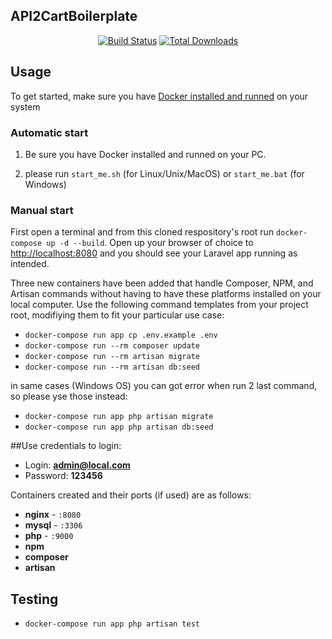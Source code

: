 ## API2CartBoilerplate

<p align="center">
<a href="https://github.com/api2cart/php-a2c-demo-module-boilerplate"><img src="https://travis-ci.com/api2cart/php-a2c-demo-module-boilerplate.svg?branch=master" alt="Build Status"></a>
<a href="https://packagist.org/packages/api2cart/api2cart-php-sdk"><img src="https://poser.pugx.org/api2cart/api2cart-php-sdk/d/total.svg" alt="Total Downloads"></a>
</p>

## Usage

To get started, make sure you have [Docker installed and runned](https://docs.docker.com/docker-for-mac/install/) on your system


### Automatic start
1. Be sure you have Docker installed and runned on your PC.

2. please run `start_me.sh` (for Linux/Unix/MacOS) or `start_me.bat` (for Windows) 




### Manual start
First open a terminal and from this cloned respository's root run `docker-compose up -d --build`. 
Open up your browser of choice to [http://localhost:8080](http://localhost:8080) and you should see your Laravel app running as intended.  

Three new containers have been added that handle Composer, NPM, and Artisan commands without having to have these platforms installed on your local computer. Use the following command templates from your project root, modifiying them to fit your particular use case:

- `docker-compose run app cp .env.example .env`
- `docker-compose run --rm composer update`
- `docker-compose run --rm artisan migrate`
- `docker-compose run --rm artisan db:seed`  

in same cases (Windows OS) you can got error when run 2 last command, so please yse those instead:

- `docker-compose run app php artisan migrate`
- `docker-compose run app php artisan db:seed`



##Use credentials to login:

- Login: **admin@local.com**
- Password: **123456**


Containers created and their ports (if used) are as follows:

- **nginx** - `:8080`
- **mysql** - `:3306`
- **php** - `:9000`
- **npm**
- **composer**
- **artisan**

## Testing

- `docker-compose run app php artisan test` 
